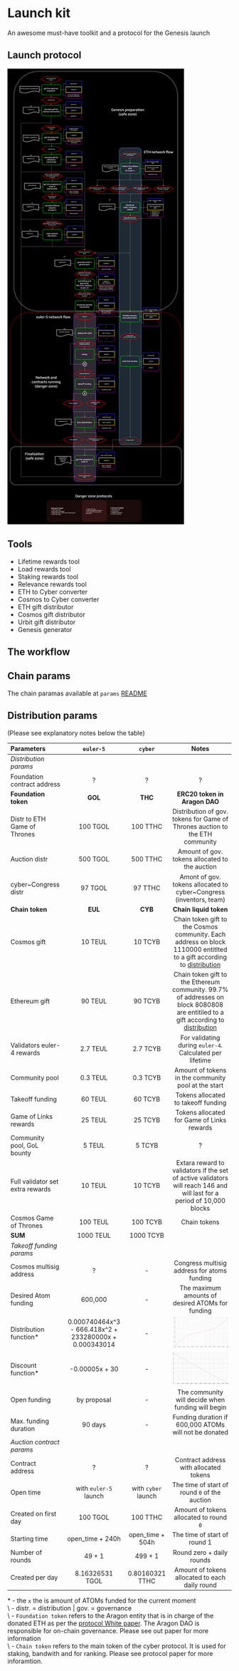 # Launch kit
An awesome must-have toolkit and a protocol for the Genesis launch 

## Launch protocol
![](pic/launch_protocol_v2.png)

## Tools

- Lifetime rewards tool
- Load rewards tool
- Staking rewards tool
- Relevance rewards tool
- ETH to Cyber converter
- Cosmos to Cyber converter
- ETH gift distributor
- Cosmos gift distributor
- Urbit gift distributor
- Genesis generator

## The workflow

## Chain params

The chain paramas available at `params` [README](/params/README.md)

## Distribution params
(Please see explanatory notes below the table)

| Parameters                             | `euler-5`   | `cyber`    |Notes|
|:----------------------------------|:-----------:|:----------:|:----:|
|*Distribution params*|
| Foundation contract address      | ?         | ?        | ?  |
| **Foundation token**             | **GOL**   | **THC**  | **ERC20 token in Aragon DAO**  |
| Distr to ETH Game of Thrones         | 100 TGOL  | 100 TTHC | Distribution of gov. tokens for Game of Thrones auction to the ETH community  |
| Auction distr                    | 500 TGOL  | 500 TTHC | Amount of gov. tokens allocated to the auction  |
| cyber~Congress distr             | 97 TGOL   | 97 TTHC  | Amont of gov. tokens allocated to cyber~Congress (inventors, team)   |
| **Chain token**                  | **EUL**   | **CYB**  | **Chain liquid token**  |
| Cosmos gift                      | 10 TEUL   | 10 TCYB  | Chain token gift to the Cosmos community. Each address on block 1110000 entitlted to a gift according to [distribution]() |
| Ethereum gift                    | 90 TEUL   | 90 TCYB  | Chain token gift to the Ethereum community. 99.7% of addresses on block 8080808 are entitiled to a gift according to [distribution]() |
| Validators euler-4 rewards       | 2.7 TEUL  | 2.7 TCYB | For validating during `euler-4`. Calculated per lifetime |
| Community pool                   | 0.3 TEUL  | 0.3 TCYB | Amount of tokens in the community pool at the start |
| Takeoff funding                  | 60 TEUL   | 60 TCYB  | Tokens allocated to takeoff funding |
| Game of Links rewards            | 25 TEUL   | 25 TCYB  | Tokens allocated for Game of Links rewards |
| Community pool, GoL bounty       | 5 TEUL    | 5 TCYB   | ? |
| Full validator set extra rewards | 10 TEUL   | 10 TCYB  | Extara reward to validators if the set of active validators will reach 146 and will last for a period of 10,000 blocks |
| Cosmos Game of Thrones            | 100 TEUL  | 100 TCYB | Chain tokens |
| **SUM**                          | 1000 TEUL | 1000 TCYB|  |
|*Takeoff funding params*|
| Cosmos multisig address          | ?                                                       | - | Congress multisig address for atoms funding|
| Desired Atom funding             | 600,000                                                 | - | The maximum amounts of desired ATOMs for funding|
| Distribution function*           | 0.000740464x^3 - 666.418x^2 +  233280000x + 0.000343014 | - | ![](/pic/distribution.png) |
| Discount function*               | -0.00005x + 30                                          | - | ![](/pic/discount.png)|
| Open funding                     | by proposal                                             | - | The community will decide when funding will begin|
| Max. funding duration              | 90 days                                                 | - | Funding duration if 600,000 ATOMs will not be donated |
|*Auction contract params*|
| Contract address        | ?                      | ?                  | Contract address with allocated tokens |
| Open time               | with `euler-5` launch  | with `cyber` launch| The time of start of round `0` of the auction |
| Created on first day        | 100 TGOL               | 100 TTHC           | Amount of tokens allocated to round `0`|
| Starting time              | open_time + 240h       | open_time + 504h   | The time of start of round 1 |
| Number of rounds        | 49 + 1                 | 499 + 1            | Round zero + daily rounds |
| Created per day          | 8.16326531 TGOL        | 0.80160321 TTHC    | Amount of tokens allocated to each daily round|

\* -  the `x` the is amount of ATOMs funded for the current moment <br>
\ - distr. = distribution | gov. = governance <br>
\ - `Foundation token` refers to the Aragon entity that is in charge of the donated ETH as per the [protocol White paper](https://github.com/cybercongress/cyber/blob/master/main.tex). The Aragon DAO is responsible for on-chain governance. Please see out paper for more information <br>
\ - `Chain token` refers to the main token of the cyber protocol. It is used for staking, bandwith and for ranking. Please see protocol paper for more inforamtion.

